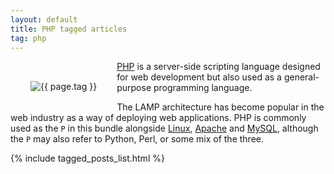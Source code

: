 ```yaml
---
layout: default
title: PHP tagged articles
tag: php
---
```


<div style="float: left; margin: 2.0rem;">
	<img src="/public/images/{{ page.tag }}.png" style="max-width: 10rem;" alt="{{ page.tag }}" />
</div>

[PHP](https://php.net/) is a server-side scripting language designed for web development but also used as a general-purpose programming language.

The LAMP architecture has become popular in the web industry as a way of deploying web applications. PHP is commonly used as the `P` in this bundle alongside [Linux](/tag/linux), [Apache](/tag/apache) and [MySQL](/tag/mysql), although the `P` may also refer to Python, Perl, or some mix of the three.


{% include tagged_posts_list.html %}


